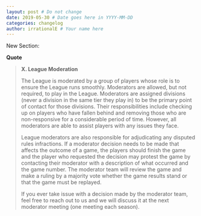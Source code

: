```yaml
---
layout: post # Do not change
date: 2019-05-30 # Date goes here in YYYY-MM-DD
categories: changelog
author: irrationalE # Your name here
---
```

New Section:

**Quote**
> **X. League Moderation**
>
> The League is moderated by a group of players whose role is to ensure the League runs smoothly. Moderators are allowed, but not required, to play in the League. Moderators are assigned divisions (never a division in the same tier they play in) to be the primary point of contact for those divisions. Their responsibilities include checking up on players who have fallen behind and removing those who are non-responsive for a considerable period of time. However, all moderators are able to assist players with any issues they face.
>
> League moderators are also responsible for adjudicating any disputed rules infractions. If a moderator decision needs to be made that affects the outcome of a game, the players should finish the game and the player who requested the decision may protest the game by contacting their moderator with a description of what occurred and the game number. The moderator team will review the game and make a ruling by a majority vote whether the game results stand or that the game must be replayed.
>
> If you ever take issue with a decision made by the moderator team, feel free to reach out to us and we will discuss it at the next moderator meeting (one meeting each season).
